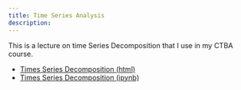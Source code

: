 ```yaml
---
title: Time Series Analysis
description:
---
```


This is a lecture on time Series Decomposition that I use in my CTBA course.

- [Times Series Decomposition (html)](TimeSeriesDecomposition.html)
- [Times Series Decomposition (ipynb)](TimeSeriesDecomposition.ipynb)
